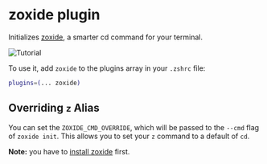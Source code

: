 # zoxide plugin

Initializes [zoxide](https://github.com/ajeetdsouza/zoxide), a smarter cd
command for your terminal.

![Tutorial](https://raw.githubusercontent.com/ajeetdsouza/zoxide/97dc08347d9dbf5b5a4516b79e0ac27366b962ce/contrib/tutorial.webp)

To use it, add `zoxide` to the plugins array in your `.zshrc` file:

```zsh
plugins=(... zoxide)
```
## Overriding `z` Alias

You can set the `ZOXIDE_CMD_OVERRIDE`, which will be passed to the `--cmd` flag of `zoxide init`. This allows you to set your `z` command to a default of `cd`.

**Note:** you have to [install zoxide](https://github.com/ajeetdsouza/zoxide#step-1-install-zoxide) first.
